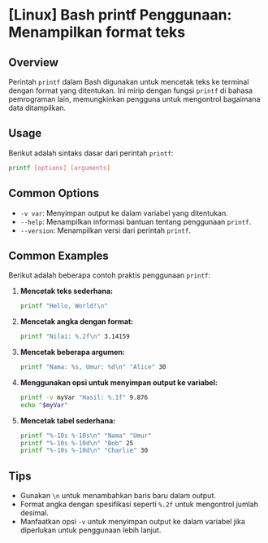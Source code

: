 # [Linux] Bash printf Penggunaan: Menampilkan format teks

## Overview
Perintah `printf` dalam Bash digunakan untuk mencetak teks ke terminal dengan format yang ditentukan. Ini mirip dengan fungsi `printf` di bahasa pemrograman lain, memungkinkan pengguna untuk mengontrol bagaimana data ditampilkan.

## Usage
Berikut adalah sintaks dasar dari perintah `printf`:

```bash
printf [options] [arguments]
```

## Common Options
- `-v var`: Menyimpan output ke dalam variabel yang ditentukan.
- `--help`: Menampilkan informasi bantuan tentang penggunaan `printf`.
- `--version`: Menampilkan versi dari perintah `printf`.

## Common Examples
Berikut adalah beberapa contoh praktis penggunaan `printf`:

1. **Mencetak teks sederhana:**
   ```bash
   printf "Hello, World!\n"
   ```

2. **Mencetak angka dengan format:**
   ```bash
   printf "Nilai: %.2f\n" 3.14159
   ```

3. **Mencetak beberapa argumen:**
   ```bash
   printf "Nama: %s, Umur: %d\n" "Alice" 30
   ```

4. **Menggunakan opsi untuk menyimpan output ke variabel:**
   ```bash
   printf -v myVar "Hasil: %.1f" 9.876
   echo "$myVar"
   ```

5. **Mencetak tabel sederhana:**
   ```bash
   printf "%-10s %-10s\n" "Nama" "Umur"
   printf "%-10s %-10d\n" "Bob" 25
   printf "%-10s %-10d\n" "Charlie" 30
   ```

## Tips
- Gunakan `\n` untuk menambahkan baris baru dalam output.
- Format angka dengan spesifikasi seperti `%.2f` untuk mengontrol jumlah desimal.
- Manfaatkan opsi `-v` untuk menyimpan output ke dalam variabel jika diperlukan untuk penggunaan lebih lanjut.